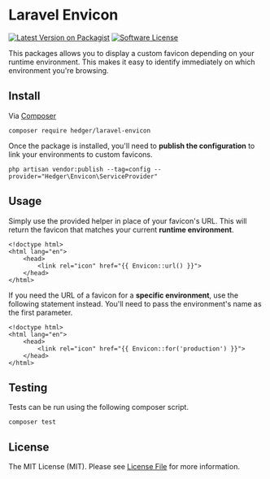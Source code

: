 # Laravel Envicon

[![Latest Version on Packagist][ico-version]][link-packagist]
[![Software License][ico-license]](LICENSE.md)

This packages allows you to display a custom favicon depending on your
runtime environment. This makes it easy to identify immediately on which
environment you're browsing.

## Install

Via [Composer](https://getcomposer.org/)

```shell script
composer require hedger/laravel-envicon
```

Once the package is installed, you'll need to **publish the configuration**
to link your environments to custom favicons.

```shell script
php artisan vendor:publish --tag=config --provider="Hedger\Envicon\ServiceProvider"
```

## Usage

Simply use the provided helper in place of your favicon's URL. This will
return the favicon that matches your current **runtime environment**.

```blade
<!doctype html>
<html lang="en">
    <head>
        <link rel="icon" href="{{ Envicon::url() }}">
    </head>
</html>
```

If you need the URL of a favicon for a **specific environment**, use the
following statement instead. You'll need to pass the environment's name
as the first parameter.

```blade
<!doctype html>
<html lang="en">
    <head>
        <link rel="icon" href="{{ Envicon::for('production') }}">
    </head>
</html>
```

## Testing
Tests can be run using the following composer script.
```shell script
composer test
```

## License
The MIT License (MIT). Please see [License File](LICENSE.md) for more information.

[ico-version]: https://img.shields.io/packagist/v/hedger/laravel-envicon.svg?style=flat-square
[ico-license]: https://img.shields.io/badge/license-MIT-brightgreen.svg?style=flat-square

[link-packagist]: https://packagist.org/packages/hedger/laravel-envicon

